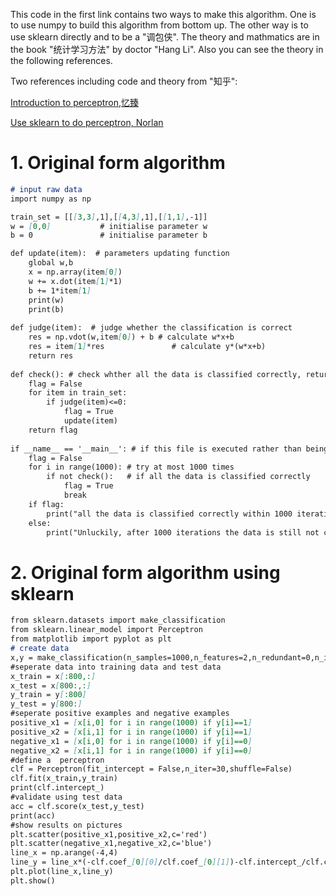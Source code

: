
This code in the first link contains two ways to make this algorithm. One is to use numpy to build this algorithm from bottom up. The other way is to use sklearn directly and to be a "调包侠". The theory and mathmatics are in the book "统计学习方法" by doctor "Hang Li". Also you can see the theory in the following references.

Two references including code and theory from "知乎":

[Introduction to perceptron,忆臻](https://zhuanlan.zhihu.com/p/25880406)

[Use sklearn to do perceptron, Norlan](https://zhuanlan.zhihu.com/p/27152953)

# 1. Original form algorithm

```markdown
# input raw data
import numpy as np

train_set = [[[3,3],1],[[4,3],1],[[1,1],-1]]
w = [0,0]           # initialise parameter w
b = 0               # initialise parameter b

def update(item):  # parameters updating function 
    global w,b
    x = np.array(item[0])
    w += x.dot(item[1]*1)
    b += 1*item[1]
    print(w)
    print(b)
    
def judge(item):  # judge whether the classification is correct
    res = np.vdot(w,item[0]) + b # calculate w*x+b
    res = item[1]*res               # calculate y*(w*x+b)
    return res
    
def check(): # check whther all the data is classified correctly, return true or flase
    flag = False
    for item in train_set:
        if judge(item)<=0:
            flag = True
            update(item)
    return flag
    
if __name__ == '__main__': # if this file is executed rather than being invoked, the result of this judgement statement is true
    flag = False
    for i in range(1000): # try at most 1000 times
        if not check():   # if all the data is classified correctly
            flag = True
            break
    if flag:
        print("all the data is classified correctly within 1000 iterations")
    else:
        print("Unluckily, after 1000 iterations the data is still not correctly classified")
```

# 2. Original form algorithm using sklearn
```markdown
from sklearn.datasets import make_classification
from sklearn.linear_model import Perceptron
from matplotlib import pyplot as plt
# create data
x,y = make_classification(n_samples=1000,n_features=2,n_redundant=0,n_informative=1,n_clusters_per_class=1)
#seperate data into training data and test data
x_train = x[:800,:]
x_test = x[800:,:]
y_train = y[:800]
y_test = y[800:]
#seperate positive examples and negative examples
positive_x1 = [x[i,0] for i in range(1000) if y[i]==1]
positive_x2 = [x[i,1] for i in range(1000) if y[i]==1]
negative_x1 = [x[i,0] for i in range(1000) if y[i]==0]
negative_x2 = [x[i,1] for i in range(1000) if y[i]==0]
#define a  perceptron
clf = Perceptron(fit_intercept = False,n_iter=30,shuffle=False)
clf.fit(x_train,y_train)
print(clf.intercept_)
#validate using test data
acc = clf.score(x_test,y_test)
print(acc)
#show results on pictures
plt.scatter(positive_x1,positive_x2,c='red')
plt.scatter(negative_x1,negative_x2,c='blue')
line_x = np.arange(-4,4)
line_y = line_x*(-clf.coef_[0][0]/clf.coef_[0][1])-clf.intercept_/clf.coef_[0][1]
plt.plot(line_x,line_y)
plt.show()
```

